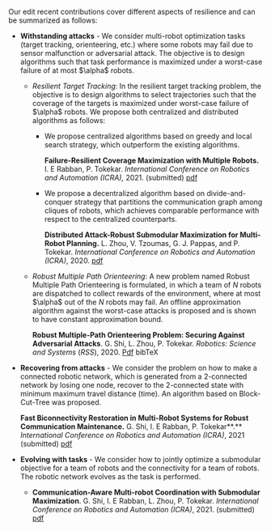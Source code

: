 Our edit recent contributions cover different aspects of resilience and can be
summarized as follows:

-   **Withstanding attacks** - We consider multi-robot optimization tasks
    (target tracking, orienteering, etc.) where some robots may fail due to
    sensor malfunction or adversarial attack. The objective is to design
    algorithms such that task performance is maximized under a worst-case
    failure of at most \$\\alpha\$ robots.

    -   *Resilient Target Tracking*: In the resilient target tracking problem,
        the objective is to design algorithms to select trajectories such that
        the coverage of the targets is maximized under worst-case failure of
        \$\\alpha\$ robots. We propose both centralized and distributed
        algorithms as follows:

        -   We propose centralized algorithms based on greedy and local search
            strategy, which outperform the existing algorithms.

            **Failure-Resilient Coverage Maximization with Multiple Robots.** I.
            E Rabban, P. Tokekar. *International Conference on Robotics and
            Automation (ICRA),* 2021. (submitted)
            [pdf](https://arxiv.org/pdf/2007.02204.pdf)

        -   We propose a decentralized algorithm based on divide-and-conquer
            strategy that partitions the communication graph among cliques of
            robots, which achieves comparable performance with respect to the
            centralized counterparts.

            **Distributed Attack-Robust Submodular Maximization for Multi-Robot
            Planning.** L. Zhou, V. Tzoumas, G. J. Pappas, and P. Tokekar.
            *International Conference on Robotics and Automation (ICRA)*, 2020.
            [pdf](http://raaslab.org/pubs/zhou2020distributed.pdf)

    -   *Robust Multiple Path Orienteering*: A new problem named Robust Multiple
        Path Orienteering is formulated, in which a team of *N* robots are
        dispatched to collect rewards of the environment, where at most
        \$\\alpha\$ out of the *N* robots may fail. An offline approximation
        algorithm against the worst-case attacks is proposed and is shown to
        have constant approximation bound.

        **Robust Multiple-Path Orienteering Problem: Securing Against
        Adversarial Attacks**. G. Shi, L. Zhou, P. Tokekar. *Robotics: Science
        and Systems* (*RSS*), 2020.
        [Pdf](http://raaslab.org/pubs/shi2020robust.pdf) bibTeX

-   **Recovering from attacks** - We consider the problem on how to make a
    connected robotic network, which is generated from a 2-connected network by
    losing one node, recover to the 2-connected state with minimum maximum
    travel distance (time). An algorithm based on Block-Cut-Tree was proposed.

    **Fast Biconnectivity Restoration in Multi-Robot Systems for Robust
    Communication Maintenance.** G. Shi, I. E Rabban, P. Tokekar**.**
    *International Conference on Robotics and Automation (ICRA)*, 2021
    (submitted) [pdf](https://arxiv.org/pdf/2011.00685.pdf)

-   **Evolving with tasks** - We consider how to jointly optimize a submodular
    objective for a team of robots and the connectivity for a team of robots.
    The robotic network evolves as the task is performed.

    -   **Communication-Aware Multi-robot Coordination with Submodular
        Maximization**. G. Shi, I. E Rabban, L. Zhou, P. Tokekar. *International
        Conference on Robotics and Automation (ICRA)*, 2021. (submitted)
        [pdf](https://arxiv.org/pdf/2011.01476.pdf)
